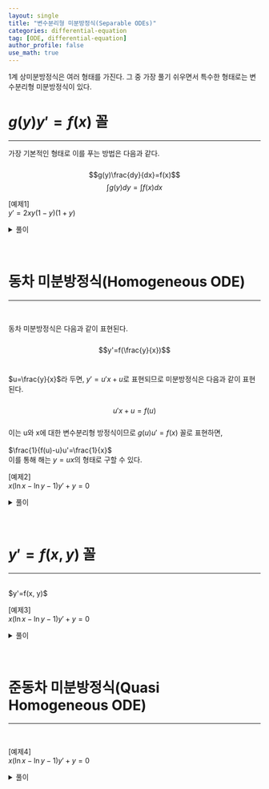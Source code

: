 ```yaml
---
layout: single
title: "변수분리형 미분방정식(Separable ODEs)"
categories: differential-equation
tag: [ODE, differential-equation]
author_profile: false
use_math: true
---
```

1계 상미분방정식은 여러 형태를 가진다. 그 중 가장 풀기 쉬우면서 특수한 형태로는 변수분리형 미분방정식이 있다.<br>

# $g(y)y'=f(x)$ 꼴
------------------ 
가장 기본적인 형태로 이를 푸는 방법은 다음과 같다.<br>   
$$g(y)\frac{dy}{dx}=f(x)$$
$$\int_{}^{}g(y)dy=\int_{}^{}f(x)dx$$

[예제1]<br>
$y'=2xy(1-y)(1+y)$

<details>
<summary>풀이</summary>
$$\frac{1}{y(1-y)(1+y)}dy=2xdx$$<br>
$$\int_{}^{} \left(\frac{2}{y}-\frac{-1}{1-y}-\frac{1}{1+y}\right)dy=2x^2+C$$<br>
$$\frac{y^2}{1-y^2}=Ce^{2x^2}$$<br>
$$\therefore y=\pm\sqrt{\frac{Ce^{2x^2}}{1+Ce^{2x^2}}}$$<br>
</details>
<br><br>

# 동차 미분방정식(Homogeneous ODE)
------------------
<br> 

동차 미분방정식은 다음과 같이 표현된다.<br>   
$$y'=f(\frac{y}{x})$$
<br>

$u=\frac{y}{x}$라 두면, $y'=u'x+u$로 표현되므로 미분방정식은 다음과 같이 표현된다.<br><br>
$$u'x+u=f(u)$$
<br>
이는 u와 x에 대한 변수분리형 방정식이므로 $g(u)u'=f(x)$ 꼴로 표현하면,<br><br>
$\frac{1}{f(u)-u}u'=\frac{1}{x}$<br>
이를 통해 해는 $y=ux$의 형태로 구할 수 있다.<br>

[예제2]<br>
$x(\ln x-\ln y-1)y'+y=0$
<details>
<summary>풀이</summary>
$$u=\frac{y}{x}, y'=u'x+u$$
<center>이를 미분방정식에 대입하면</center><br>
$$\left(\ln \frac{1}{u} -1\right)(u'x+u)+u=0$$<br>
$$-\left(\frac{1}{u}+\frac{1}{u\ln u}\right)du=\frac{1}{x}dx$$<br>
$$-\int_{}^{}\left(\frac{1}{u}+\frac{1}{u\ln u}\right)du=\int_{}^{}\frac{1}{x}dx$$<br>
$$-\ln |u|-\ln |\ln u|=\ln |x|+C$$<br>
$$\ln x|u \ln u|=1$$<br>
$$x\vert \frac{y}{x}\ln \frac{y}{x} \vert=e$$<br>
$$\therefore y\ln \frac{y}{x}=e$$<br>

</details>
<br><br>


# $y'=f(x, y)$ 꼴
------------------
<br> 
$y'=f(x, y)$<br>

[예제3]<br>
$x(\ln x-\ln y-1)y'+y=0$<br>
<details>
<summary>풀이</summary>


</details>
<br><br>

# 준동차 미분방정식(Quasi Homogeneous ODE)
------------------
<br>   

[예제4]<br>
$x(\ln x-\ln y-1)y'+y=0$<br>
<details>
<summary>풀이</summary>


</details>
<br><br>